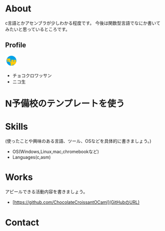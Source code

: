# About
c言語とかアセンブラが少しわかる程度です。
今後は関数型言語でなにか書いてみたいと思っているところです。

## Profile
![アイコン](Screenshot_20210104_225505.png)
- チョコクロワッサン
- ニコ生

# N予備校のテンプレートを使う
# Skills
(使ったことや興味のある言語、ツール、OSなどを具体的に書きましょう。)
- OS(Windows,Linux,mac,chromebookなど)
- Languages(c,asm)

# Works
アピールできる活動内容を書きましょう。
- [https://github.com/ChocolateCroissantOCaml](GitHubのURL)

# Contact

